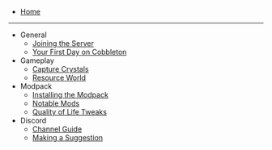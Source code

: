 * [Home](/)
---
- General
	* [Joining the Server](guides/apply.md)
	* [Your First Day on Cobbleton](guides/first_day.md)
- Gameplay
	* [Capture Crystals]()
	* [Resource World]()
- Modpack
	* [Installing the Modpack]()
	* [Notable Mods]()
	* [Quality of Life Tweaks]()
- Discord
	* [Channel Guide]()
	* [Making a Suggestion]()